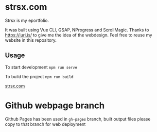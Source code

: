 # strsx.com

Strsx is my eportfolio.

It was built using Vue CLI, GSAP, NProgress and ScrollMagic.
Thanks to https://iuri.is/ to give me the idea of the webdesign.
Feel free to reuse my website in this repository.

## Usage

To start development
`npm run serve`

To build the project
`npm run build`

[strsx.com](https://strsx.com/)

# Github webpage branch
Github Pages has been used in `gh-pages` branch, 
built output files please copy to that branch for web deployment
